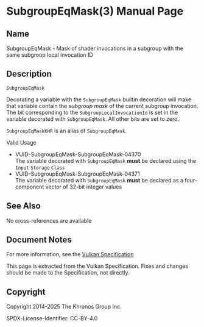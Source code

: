# SubgroupEqMask(3) Manual Page

## Name

SubgroupEqMask - Mask of shader invocations in a subgroup with the same subgroup local invocation ID



## [](#_description)Description

`SubgroupEqMask`

Decorating a variable with the `SubgroupEqMask` builtin decoration will make that variable contain the *subgroup mask* of the current subgroup invocation. The bit corresponding to the `SubgroupLocalInvocationId` is set in the variable decorated with `SubgroupEqMask`. All other bits are set to zero.

`SubgroupEqMaskKHR` is an alias of `SubgroupEqMask`.

Valid Usage

- [](#VUID-SubgroupEqMask-SubgroupEqMask-04370)VUID-SubgroupEqMask-SubgroupEqMask-04370  
  The variable decorated with `SubgroupEqMask` **must** be declared using the `Input` `Storage` `Class`
- [](#VUID-SubgroupEqMask-SubgroupEqMask-04371)VUID-SubgroupEqMask-SubgroupEqMask-04371  
  The variable decorated with `SubgroupEqMask` **must** be declared as a four-component vector of 32-bit integer values

## [](#_see_also)See Also

No cross-references are available

## [](#_document_notes)Document Notes

For more information, see the [Vulkan Specification](https://registry.khronos.org/vulkan/specs/latest/html/vkspec.html#SubgroupEqMask)

This page is extracted from the Vulkan Specification. Fixes and changes should be made to the Specification, not directly.

## [](#_copyright)Copyright

Copyright 2014-2025 The Khronos Group Inc.

SPDX-License-Identifier: CC-BY-4.0